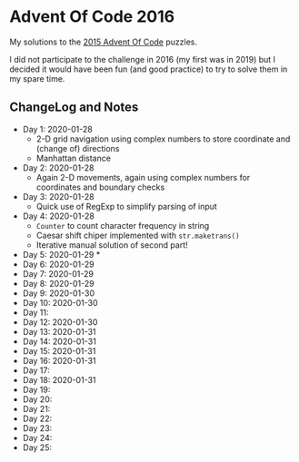 # Advent Of Code 2016

My solutions to the [2015 Advent Of Code](https://adventofcode.com/2016) puzzles.

I did not participate to the challenge in 2016 (my first was in 2019) but I decided it would have been fun (and good practice) to try to solve them in my spare time.

## ChangeLog and Notes

* Day 1: 2020-01-28
  * 2-D grid navigation using complex numbers to store coordinate and (change of) directions
  * Manhattan distance
* Day 2: 2020-01-28
  * Again 2-D movements, again using complex numbers for coordinates and boundary checks
* Day 3: 2020-01-28
  * Quick use of RegExp to simplify parsing of input
* Day 4: 2020-01-28
  * `Counter` to count character frequency in string
  * Caesar shift chiper implemented with `str.maketrans()`
  * Iterative manual solution of second part!
* Day 5: 2020-01-29
  * 
* Day 6: 2020-01-29
* Day 7: 2020-01-29
* Day 8: 2020-01-29
* Day 9: 2020-01-30
* Day 10: 2020-01-30
* Day 11: 
* Day 12: 2020-01-30
* Day 13: 2020-01-31
* Day 14: 2020-01-31
* Day 15: 2020-01-31
* Day 16: 2020-01-31
* Day 17: 
* Day 18: 2020-01-31
* Day 19: 
* Day 20:
* Day 21:
* Day 22: 
* Day 23:
* Day 24:
* Day 25:
